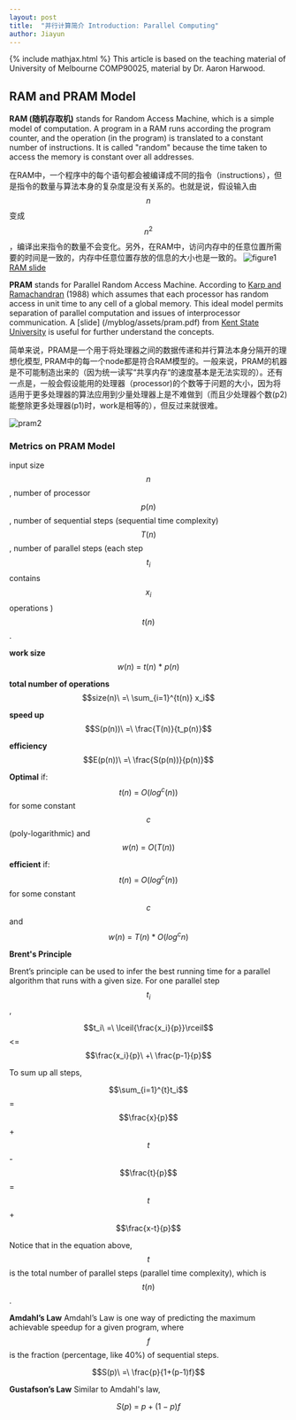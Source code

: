 ```yaml
---
layout: post
title:  "并行计算简介 Introduction: Parallel Computing"
author: Jiayun
---
```

{% include mathjax.html %}
This article is based on the teaching material of University of Melbourne COMP90025, material by Dr. Aaron Harwood.

## RAM and PRAM Model
**RAM (随机存取机)** stands for Random Access Machine, which is a simple model of computation. A program in a RAM runs according the program counter, and the operation (in the program) is translated to a constant number of instructions. It is called "random" because the time taken to access the memory is constant over all addresses.

在RAM中，一个程序中的每个语句都会被编译成不同的指令（instructions），但是指令的数量与算法本身的复杂度是没有关系的。也就是说，假设输入由$$n$$变成$$n^2$$，编译出来指令的数量不会变化。另外，在RAM中，访问内存中的任意位置所需要的时间是一致的，内存中任意位置存放的信息的大小也是一致的。
![figure1](/myblog/assets/ram.png)
[RAM slide](https://www5.in.tum.de/lehre/vorlesungen/fundalg/WS02/docs/ram.pdf)

**PRAM** stands for Parallel Random Access Machine. According to [Karp and Ramachandran](https://www.researchgate.net/publication/242456161_A_survey_of_parallel_algorithms_for_shared_memory_machines) (1988) which assumes that each processor has random access in unit time to any cell of a global memory. This ideal model permits separation of parallel computation and issues of interprocessor communication. A [slide] (/myblog/assets/pram.pdf) from [Kent State University](http://www.cs.kent.edu/~jbaker/PDA-Sp10/slides/PRAM%20Model%20.ppt) is useful for further understand the concepts.

简单来说，PRAM是一个用于将处理器之间的数据传递和并行算法本身分隔开的理想化模型, PRAM中的每一个node都是符合RAM模型的。一般来说，PRAM的机器是不可能制造出来的（因为统一读写“共享内存“的速度基本是无法实现的）。还有一点是，一般会假设能用的处理器（processor)的个数等于问题的大小，因为将适用于更多处理器的算法应用到少量处理器上是不难做到（而且少处理器个数(p2)能整除更多处理器(p1)时，work是相等的），但反过来就很难。

![pram2](/myblog/assets/pram_2.png)

### Metrics on PRAM Model

input size $$n$$ , number of processor $$p(n)$$, number of sequential steps (sequential time complexity) $$T(n)$$, number of parallel steps (each step $$t_i$$ contains $$x_i$$ operations ) $$t(n)$$.

**work size** $$w(n)\ =\ t(n)\ *\ p(n)$$

**total number of operations** $$size(n)\ =\ \sum_{i=1}^{t(n)} x_i$$

**speed up** $$S(p(n))\ =\ \frac{T(n)}{t_p(n)}$$

**efficiency** $$E(p(n))\ =\ \frac{S(p(n))}{p(n)}$$

**Optimal** if:
$$t(n)\ =\ O(log^c(n))$$ for some constant $$c$$ (poly-logarithmic) and $$w(n)\ =\ O(T(n))$$

**efficient** if:
$$t(n)\ =\ O(log^c(n))$$ for some constant $$c$$ and $$w(n)\ =\ T(n) * O(log^cn)$$

**Brent's Principle**

Brent’s principle can be used to infer the best running time for a parallel algorithm that runs with a given size.
For one parallel step $$t_i$$,

$$t_i\ =\ \lceil{\frac{x_i}{p}}\rceil$$ <= $$\frac{x_i}{p}\ +\ \frac{p-1}{p}$$

To sum up all steps,

$$\sum_{i=1}^{t}t_i$$ = $$\frac{x}{p}$$ + $$t$$ - $$\frac{t}{p}$$ = $$t$$ + $$\frac{x-t}{p}$$

Notice that in the equation above, $$t$$ is the total number of parallel steps (parallel time complexity), which is $$t(n)$$.

**Amdahl’s Law**
Amdahl’s Law is one way of predicting the maximum achievable speedup for a given program, where $$f$$ is the fraction (percentage, like 40%) of sequential steps.

$$S(p)\ =\ \frac{p}{1+(p-1)f}$$

**Gustafson’s Law**
Similar to Amdahl's law,

$$S(p)\ =\ p+(1-p)f$$
